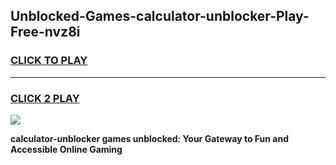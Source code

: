 
## Unblocked-Games-calculator-unblocker-Play-Free-nvz8i
<h3>
<a href="https://premium76.site?title=calculator-unblocker&ref=18A1">CLICK TO PLAY</a></h3>
<hr>

<h3>
<a href="https://premium76.site?title=calculator-unblocker&ref=18A1">CLICK 2 PLAY</a>
  
</h3>

<a href="https://premium76.site?title=calculator-unblocker&ref=18A1"><img src="https://clearcache.store/games.png"></a>


**calculator-unblocker games unblocked: Your Gateway to Fun and Accessible Online Gaming**
